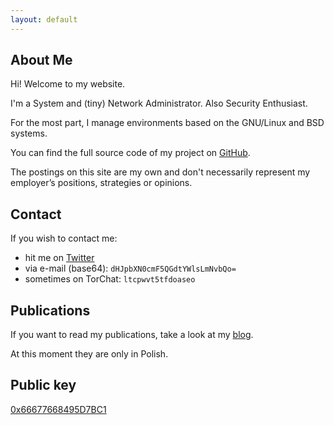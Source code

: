 ```yaml
---
layout: default
---
```


## About Me

Hi! Welcome to my website.

I'm a System and (tiny) Network Administrator. Also Security Enthusiast.

For the most part, I manage environments based on the GNU/Linux and BSD systems.

You can find the full source code of my project on [GitHub](https://github.com/trimstray).

The postings on this site are my own and don't necessarily represent my employer’s positions, strategies or opinions.

## Contact

If you wish to contact me:

- hit me on [Twitter](https://twitter.com/trimstray)
- via e-mail (base64): `dHJpbXN0cmF5QGdtYWlsLmNvbQo=`
- sometimes on TorChat: `ltcpwvt5tfdoaseo`

## Publications

If you want to read my publications, take a look at my [blog](https://x33con.info/blog).

At this moment they are only in Polish.

## Public key

[0x66677668495D7BC1](https://pgp.mit.edu/pks/lookup?op=vindex&search=0x66677668495D7BC1)

